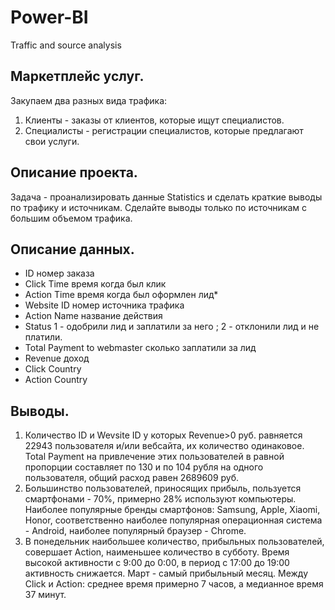 # Power-BI
Traffic and source analysis
## Маркетплейс услуг.
Закупаем два разных вида трафика: 
1) Клиенты - заказы от клиентов, которые ищут специалистов. 
2) Специалисты - регистрации специалистов, которые предлагают свои услуги.
## Описание проекта.
Задача - проанализировать данные Statistics и сделать краткие выводы по трафику и источникам. 
Сделайте выводы только по источникам с большим объемом трафика. 
## Описание данных.
- ID	номер заказа	
- Click Time	время когда был клик	
- Action Time	время когда был оформлен лид*	
- Website ID	номер источника трафика	
- Action Name	название действия 	
- Status	1 - одобрили лид и заплатили за него ; 2 - отклонили лид и не платили. 	
- Total Payment to webmaster	сколько заплатили за лид	
- Revenue доход 		
- Click Country		
- Action Country		
## Выводы.
1) Количество ID и Wevsite ID у которых Revenue>0 руб. равняется 22943 пользователя и/или вебсайта, их количество одинаковое. Total Payment на привлечение этих пользователей в равной пропорции составляет по 130 и по 104 рубля на одного пользователя, общий расход равен 2689609 руб.
2) Большинство пользователей, приносящих прибыль, пользуется смартфонами - 70%, примерно 28% используют компьютеры. Наиболее популярные бренды смартфонов: Samsung, Apple, Xiaomi, Honor, соответственно наиболее популярная операционная система - Android, наиболее популярный браузер - Chrome.
3) В понедельник наибольшее количество, прибыльных пользователей, совершает Action, наименьшее количество в субботу. Время высокой активности с 9:00 до 0:00, в период с 17:00 до 19:00 активность снижается. Март - самый прибыльный месяц. Между Click и Action: среднее время примерно 7 часов, а медианное время 37 минут. 
